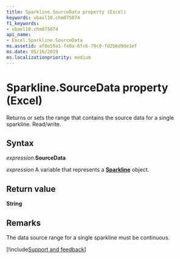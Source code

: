 ```yaml
---
title: Sparkline.SourceData property (Excel)
keywords: vbaxl10.chm875074
f1_keywords:
- vbaxl10.chm875074
api_name:
- Excel.Sparkline.SourceData
ms.assetid: af0e59a1-fe0a-6fc6-79c0-fd2bbd9de1ef
ms.date: 05/16/2019
ms.localizationpriority: medium
---
```



# Sparkline.SourceData property (Excel)

Returns or sets the range that contains the source data for a single sparkline. Read/write.


## Syntax

_expression_.**SourceData**

_expression_ A variable that represents a **[Sparkline](Excel.Sparkline.md)** object.


## Return value

**String**


## Remarks

The data source range for a single sparkline must be continuous.




[!include[Support and feedback](~/includes/feedback-boilerplate.md)]